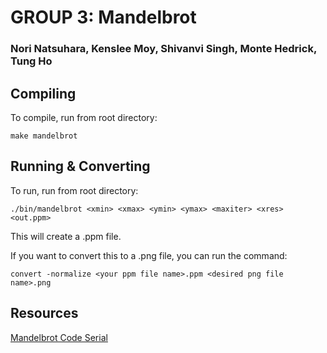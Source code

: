 # GROUP 3: Mandelbrot
### Nori Natsuhara, Kenslee Moy, Shivanvi Singh, Monte Hedrick, Tung Ho

## Compiling

To compile, run from root directory:
```
make mandelbrot
```

## Running & Converting

To run, run from root directory:
```
./bin/mandelbrot <xmin> <xmax> <ymin> <ymax> <maxiter> <xres> <out.ppm>
```

This will create a .ppm file. 

If you want to convert this to a .png file, you can run
the command:
```
convert -normalize <your ppm file name>.ppm <desired png file name>.png
```

## Resources
[Mandelbrot Code Serial](https://gist.github.com/andrejbauer/7919569)